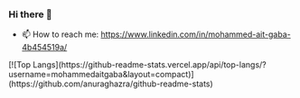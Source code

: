 ### Hi there 👋

- 📫 How to reach me: https://www.linkedin.com/in/mohammed-ait-gaba-4b454519a/

<p >
[![Top Langs](https://github-readme-stats.vercel.app/api/top-langs/?username=mohammedaitgaba&layout=compact)](https://github.com/anuraghazra/github-readme-stats)
<!--

<!--
**mohammedaitgaba/mohammedaitgaba** is a ✨ _special_ ✨ repository because its `README.md` (this file) appears on your GitHub profile.

Here are some ideas to get you started:

- 🔭 I’m currently working on ...
- 🌱 I’m currently learning ...
- 👯 I’m looking to collaborate on ...
- 🤔 I’m looking for help with ...
- 💬 Ask me about ...

- 😄 Pronouns: ...
- ⚡ Fun fact: ...
-->
